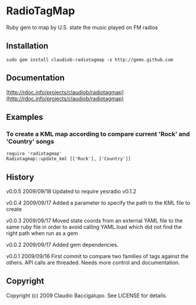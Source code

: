 # RadioTagMap #

Ruby gem to map by U.S. state the music played on FM radios

## Installation ##

    sudo gem install claudiob-radiotagmap -s http://gems.github.com

## Documentation ##

[http://rdoc.info/projects/claudiob/radiotagmap](http://rdoc.info/projects/claudiob/radiotagmap)

## Examples ##

### To create a KML map according to compare current 'Rock' and 'Country' songs 

    require 'radiotagmap'
    Radiotagmap::update_kml [['Rock'], ['Country']]

## History ##

v0.0.5  2009/09/18
        Updated to require yesradio v0.1.2

v0.0.4  2009/09/17
        Added a parameter to specify the path to the KML file to create

v0.0.3  2009/09/17
        Moved state coords from an external YAML file to the same ruby file
        in order to avoid calling YAML.load which did not find the right path
        when run as a gem

v0.0.2  2009/09/17
        Added gem dependencies.

v0.0.1  2009/09/16
        First commit to compare two families of tags against the others.
        API calls are threaded. Needs more control and documentation.

## Copyright ##

Copyright (c) 2009 Claudio Baccigalupo. See LICENSE for details.
